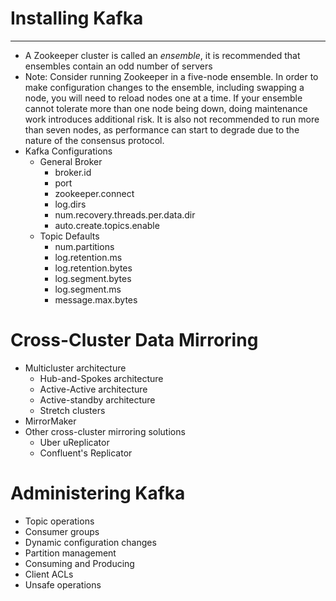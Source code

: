 # Installing Kafka

---

- A Zookeeper cluster is called an *ensemble*, it is recommended that ensembles contain an odd number of servers
- Note: Consider running Zookeeper in a five-node ensemble. In order to make configuration changes to the ensemble, including swapping a node, you will need to reload nodes one at a time. If your ensemble cannot tolerate more than one node being down, doing maintenance work introduces additional risk. It is also not recommended to run more than seven nodes, as performance can start to degrade due to the nature of the consensus protocol.
- Kafka Configurations
  - General Broker
    - broker.id
    - port
    - zookeeper.connect
    - log.dirs
    - num.recovery.threads.per.data.dir
    - auto.create.topics.enable
  - Topic Defaults
    - num.partitions
    - log.retention.ms
    - log.retention.bytes
    - log.segment.bytes
    - log.segment.ms
    - message.max.bytes

# Cross-Cluster Data Mirroring

- Multicluster architecture
  - Hub-and-Spokes architecture
  - Active-Active architecture
  - Active-standby architecture
  - Stretch clusters
- MirrorMaker
- Other cross-cluster mirroring solutions
  - Uber uReplicator
  - Confluent's Replicator

# Administering Kafka

- Topic operations
- Consumer groups
- Dynamic configuration changes
- Partition management
- Consuming and Producing
- Client ACLs
- Unsafe operations
